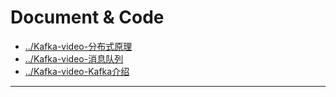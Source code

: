 
# Document & Code

- [../Kafka-video-分布式原理](https://github.com/zozospider/note/blob/master/stream/Kafka/Kafka-video-分布式原理.md)
- [../Kafka-video-消息队列](https://github.com/zozospider/note/blob/master/stream/Kafka/Kafka-video-消息队列.md)
- [../Kafka-video-Kafka介绍](https://github.com/zozospider/note/blob/master/stream/Kafka/Kafka-video-Kafka介绍.md)

---
